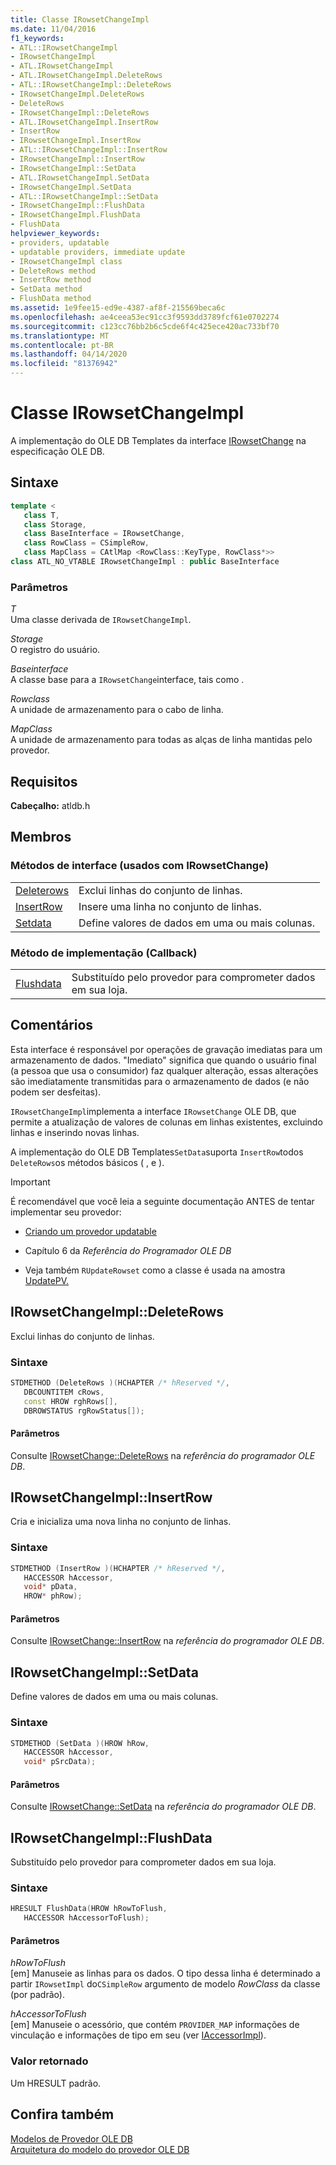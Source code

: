 ```yaml
---
title: Classe IRowsetChangeImpl
ms.date: 11/04/2016
f1_keywords:
- ATL::IRowsetChangeImpl
- IRowsetChangeImpl
- ATL.IRowsetChangeImpl
- ATL.IRowsetChangeImpl.DeleteRows
- ATL::IRowsetChangeImpl::DeleteRows
- IRowsetChangeImpl.DeleteRows
- DeleteRows
- IRowsetChangeImpl::DeleteRows
- ATL.IRowsetChangeImpl.InsertRow
- InsertRow
- IRowsetChangeImpl.InsertRow
- ATL::IRowsetChangeImpl::InsertRow
- IRowsetChangeImpl::InsertRow
- IRowsetChangeImpl::SetData
- ATL.IRowsetChangeImpl.SetData
- IRowsetChangeImpl.SetData
- ATL::IRowsetChangeImpl::SetData
- IRowsetChangeImpl::FlushData
- IRowsetChangeImpl.FlushData
- FlushData
helpviewer_keywords:
- providers, updatable
- updatable providers, immediate update
- IRowsetChangeImpl class
- DeleteRows method
- InsertRow method
- SetData method
- FlushData method
ms.assetid: 1e9fee15-ed9e-4387-af8f-215569beca6c
ms.openlocfilehash: ae4ceea53ec91cc3f9593dd3789fcf61e0702274
ms.sourcegitcommit: c123cc76bb2b6c5cde6f4c425ece420ac733bf70
ms.translationtype: MT
ms.contentlocale: pt-BR
ms.lasthandoff: 04/14/2020
ms.locfileid: "81376942"
---
```

# <a name="irowsetchangeimpl-class"></a>Classe IRowsetChangeImpl

A implementação do OLE DB Templates da interface [IRowsetChange](/previous-versions/windows/desktop/ms715790(v=vs.85)) na especificação OLE DB.

## <a name="syntax"></a>Sintaxe

```cpp
template <
   class T,
   class Storage,
   class BaseInterface = IRowsetChange,
   class RowClass = CSimpleRow,
   class MapClass = CAtlMap <RowClass::KeyType, RowClass*>>
class ATL_NO_VTABLE IRowsetChangeImpl : public BaseInterface
```

### <a name="parameters"></a>Parâmetros

*T*<br/>
Uma classe derivada de `IRowsetChangeImpl`.

*Storage*<br/>
O registro do usuário.

*Baseinterface*<br/>
A classe base para a `IRowsetChange`interface, tais como .

*Rowclass*<br/>
A unidade de armazenamento para o cabo de linha.

*MapClass*<br/>
A unidade de armazenamento para todas as alças de linha mantidas pelo provedor.

## <a name="requirements"></a>Requisitos

**Cabeçalho:** atldb.h

## <a name="members"></a>Membros

### <a name="interface-methods-used-with-irowsetchange"></a>Métodos de interface (usados com IRowsetChange)

|||
|-|-|
|[Deleterows](#deleterows)|Exclui linhas do conjunto de linhas.|
|[InsertRow](#insertrow)|Insere uma linha no conjunto de linhas.|
|[Setdata](#setdata)|Define valores de dados em uma ou mais colunas.|

### <a name="implementation-method-callback"></a>Método de implementação (Callback)

|||
|-|-|
|[Flushdata](#flushdata)|Substituído pelo provedor para comprometer dados em sua loja.|

## <a name="remarks"></a>Comentários

Esta interface é responsável por operações de gravação imediatas para um armazenamento de dados. "Imediato" significa que quando o usuário final (a pessoa que usa o consumidor) faz qualquer alteração, essas alterações são imediatamente transmitidas para o armazenamento de dados (e não podem ser desfeitas).

`IRowsetChangeImpl`implementa a interface `IRowsetChange` OLE DB, que permite a atualização de valores de colunas em linhas existentes, excluindo linhas e inserindo novas linhas.

A implementação do OLE DB Templates`SetData`suporta `InsertRow`todos `DeleteRows`os métodos básicos ( , e ).

> [!IMPORTANT]
> É recomendável que você leia a seguinte documentação ANTES de tentar implementar seu provedor:

- [Criando um provedor updatable](../../data/oledb/creating-an-updatable-provider.md)

- Capítulo 6 da *Referência do Programador OLE DB*

- Veja também `RUpdateRowset` como a classe é usada na amostra [UpdatePV.](https://github.com/Microsoft/VCSamples/tree/master/VC2010Samples/ATL/OLEDB/Provider/UPDATEPV)

## <a name="irowsetchangeimpldeleterows"></a><a name="deleterows"></a>IRowsetChangeImpl::DeleteRows

Exclui linhas do conjunto de linhas.

### <a name="syntax"></a>Sintaxe

```cpp
STDMETHOD (DeleteRows )(HCHAPTER /* hReserved */,
   DBCOUNTITEM cRows,
   const HROW rghRows[],
   DBROWSTATUS rgRowStatus[]);
```

#### <a name="parameters"></a>Parâmetros

Consulte [IRowsetChange::DeleteRows](/previous-versions/windows/desktop/ms724362(v=vs.85)) na *referência do programador OLE DB*.

## <a name="irowsetchangeimplinsertrow"></a><a name="insertrow"></a>IRowsetChangeImpl::InsertRow

Cria e inicializa uma nova linha no conjunto de linhas.

### <a name="syntax"></a>Sintaxe

```cpp
STDMETHOD (InsertRow )(HCHAPTER /* hReserved */,
   HACCESSOR hAccessor,
   void* pData,
   HROW* phRow);
```

#### <a name="parameters"></a>Parâmetros

Consulte [IRowsetChange::InsertRow](/previous-versions/windows/desktop/ms716921(v=vs.85)) na *referência do programador OLE DB*.

## <a name="irowsetchangeimplsetdata"></a><a name="setdata"></a>IRowsetChangeImpl::SetData

Define valores de dados em uma ou mais colunas.

### <a name="syntax"></a>Sintaxe

```cpp
STDMETHOD (SetData )(HROW hRow,
   HACCESSOR hAccessor,
   void* pSrcData);
```

#### <a name="parameters"></a>Parâmetros

Consulte [IRowsetChange::SetData](/previous-versions/windows/desktop/ms721232(v=vs.85)) na *referência do programador OLE DB*.

## <a name="irowsetchangeimplflushdata"></a><a name="flushdata"></a>IRowsetChangeImpl::FlushData

Substituído pelo provedor para comprometer dados em sua loja.

### <a name="syntax"></a>Sintaxe

```cpp
HRESULT FlushData(HROW hRowToFlush,
   HACCESSOR hAccessorToFlush);
```

#### <a name="parameters"></a>Parâmetros

*hRowToFlush*<br/>
[em] Manuseie as linhas para os dados. O tipo dessa linha é determinado a partir `IRowsetImpl` do`CSimpleRow` argumento de modelo *RowClass* da classe (por padrão).

*hAccessorToFlush*<br/>
[em] Manuseie o acessório, que contém `PROVIDER_MAP` informações de vinculação e informações de tipo em seu (ver [IAccessorImpl](../../data/oledb/iaccessorimpl-class.md)).

### <a name="return-value"></a>Valor retornado

Um HRESULT padrão.

## <a name="see-also"></a>Confira também

[Modelos de Provedor OLE DB](../../data/oledb/ole-db-provider-templates-cpp.md)<br/>
[Arquitetura do modelo do provedor OLE DB](../../data/oledb/ole-db-provider-template-architecture.md)
